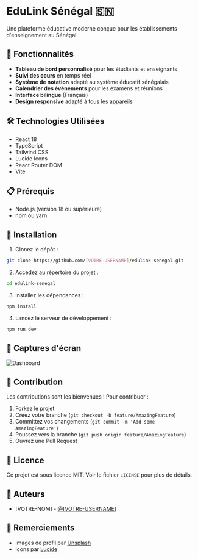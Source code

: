 # EduLink Sénégal 🇸🇳

Une plateforme éducative moderne conçue pour les établissements d'enseignement au Sénégal.

## 🚀 Fonctionnalités

- **Tableau de bord personnalisé** pour les étudiants et enseignants
- **Suivi des cours** en temps réel
- **Système de notation** adapté au système éducatif sénégalais
- **Calendrier des événements** pour les examens et réunions
- **Interface bilingue** (Français)
- **Design responsive** adapté à tous les appareils

## 🛠️ Technologies Utilisées

- React 18
- TypeScript
- Tailwind CSS
- Lucide Icons
- React Router DOM
- Vite

## 📋 Prérequis

- Node.js (version 18 ou supérieure)
- npm ou yarn

## 🔧 Installation

1. Clonez le dépôt :
```bash
git clone https://github.com/[VOTRE-USERNAME]/edulink-senegal.git
```

2. Accédez au répertoire du projet :
```bash
cd edulink-senegal
```

3. Installez les dépendances :
```bash
npm install
```

4. Lancez le serveur de développement :
```bash
npm run dev
```

## 📱 Captures d'écran

![Dashboard](https://images.unsplash.com/photo-1522661067900-ab829854a57f?w=800&h=400&fit=crop)

## 🤝 Contribution

Les contributions sont les bienvenues ! Pour contribuer :

1. Forkez le projet
2. Créez votre branche (`git checkout -b feature/AmazingFeature`)
3. Committez vos changements (`git commit -m 'Add some AmazingFeature'`)
4. Poussez vers la branche (`git push origin feature/AmazingFeature`)
5. Ouvrez une Pull Request

## 📄 Licence

Ce projet est sous licence MIT. Voir le fichier `LICENSE` pour plus de détails.

## 👥 Auteurs

- [VOTRE-NOM] - [@[VOTRE-USERNAME]](https://github.com/[VOTRE-USERNAME])

## 🙏 Remerciements

- Images de profil par [Unsplash](https://unsplash.com)
- Icons par [Lucide](https://lucide.dev)
